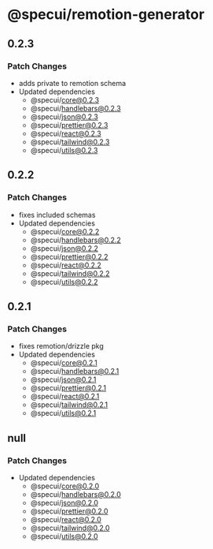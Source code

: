 # @specui/remotion-generator

## 0.2.3

### Patch Changes

- adds private to remotion schema
- Updated dependencies
  - @specui/core@0.2.3
  - @specui/handlebars@0.2.3
  - @specui/json@0.2.3
  - @specui/prettier@0.2.3
  - @specui/react@0.2.3
  - @specui/tailwind@0.2.3
  - @specui/utils@0.2.3

## 0.2.2

### Patch Changes

- fixes included schemas
- Updated dependencies
  - @specui/core@0.2.2
  - @specui/handlebars@0.2.2
  - @specui/json@0.2.2
  - @specui/prettier@0.2.2
  - @specui/react@0.2.2
  - @specui/tailwind@0.2.2
  - @specui/utils@0.2.2

## 0.2.1

### Patch Changes

- fixes remotion/drizzle pkg
- Updated dependencies
  - @specui/core@0.2.1
  - @specui/handlebars@0.2.1
  - @specui/json@0.2.1
  - @specui/prettier@0.2.1
  - @specui/react@0.2.1
  - @specui/tailwind@0.2.1
  - @specui/utils@0.2.1

## null

### Patch Changes

- Updated dependencies
  - @specui/core@0.2.0
  - @specui/handlebars@0.2.0
  - @specui/json@0.2.0
  - @specui/prettier@0.2.0
  - @specui/react@0.2.0
  - @specui/tailwind@0.2.0
  - @specui/utils@0.2.0
